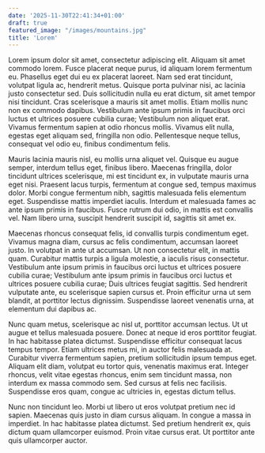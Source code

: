 ```yaml
---
date: '2025-11-30T22:41:34+01:00'
draft: true
featured_image: "/images/mountains.jpg"
title: 'Lorem'
---
```

Lorem ipsum dolor sit amet, consectetur adipiscing elit. Aliquam sit amet commodo lorem. Fusce placerat neque purus, id aliquam lorem fermentum eu. Phasellus eget dui eu ex placerat laoreet. Nam sed erat tincidunt, volutpat ligula ac, hendrerit metus. Quisque porta pulvinar nisi, ac lacinia justo consectetur sed. Duis sollicitudin nulla eu erat dictum, sit amet tempor nisi tincidunt. Cras scelerisque a mauris sit amet mollis. Etiam mollis nunc non ex commodo dapibus. Vestibulum ante ipsum primis in faucibus orci luctus et ultrices posuere cubilia curae; Vestibulum non aliquet erat. Vivamus fermentum sapien at odio rhoncus mollis. Vivamus elit nulla, egestas eget aliquam sed, fringilla non odio. Pellentesque neque tellus, consequat vel odio eu, finibus condimentum felis.

Mauris lacinia mauris nisl, eu mollis urna aliquet vel. Quisque eu augue semper, interdum tellus eget, finibus libero. Maecenas fringilla, dolor tincidunt ultrices scelerisque, mi est tincidunt ex, in vulputate mauris urna eget nisi. Praesent lacus turpis, fermentum at congue sed, tempus maximus dolor. Morbi congue fermentum nibh, sagittis malesuada felis elementum eget. Suspendisse mattis imperdiet iaculis. Interdum et malesuada fames ac ante ipsum primis in faucibus. Fusce rutrum dui odio, in mattis est convallis vel. Nam libero urna, suscipit hendrerit suscipit id, sagittis sit amet ex.

Maecenas rhoncus consequat felis, id convallis turpis condimentum eget. Vivamus magna diam, cursus ac felis condimentum, accumsan laoreet justo. In volutpat in ante ut accumsan. Ut non consectetur elit, in mattis quam. Curabitur mattis turpis a ligula molestie, a iaculis risus consectetur. Vestibulum ante ipsum primis in faucibus orci luctus et ultrices posuere cubilia curae; Vestibulum ante ipsum primis in faucibus orci luctus et ultrices posuere cubilia curae; Duis ultrices feugiat sagittis. Sed hendrerit vulputate ante, eu scelerisque sapien cursus et. Proin efficitur urna ut sem blandit, at porttitor lectus dignissim. Suspendisse laoreet venenatis urna, at elementum dui dapibus ac.

Nunc quam metus, scelerisque ac nisl ut, porttitor accumsan lectus. Ut ut augue et tellus malesuada posuere. Donec at neque id eros porttitor feugiat. In hac habitasse platea dictumst. Suspendisse efficitur consequat lacus tempus tempor. Etiam ultrices metus mi, in auctor felis malesuada at. Curabitur viverra fermentum sapien, pretium sollicitudin ipsum tempus eget. Aliquam elit diam, volutpat eu tortor quis, venenatis maximus erat. Integer rhoncus, velit vitae egestas rhoncus, enim sem tincidunt massa, non interdum ex massa commodo sem. Sed cursus at felis nec facilisis. Suspendisse eros quam, congue ac ultricies in, egestas dictum tellus.

Nunc non tincidunt leo. Morbi ut libero ut eros volutpat pretium nec id sapien. Maecenas quis justo in diam cursus aliquam. In congue a massa in imperdiet. In hac habitasse platea dictumst. Sed pretium hendrerit ex, quis dictum quam ullamcorper euismod. Proin vitae cursus erat. Ut porttitor ante quis ullamcorper auctor.
